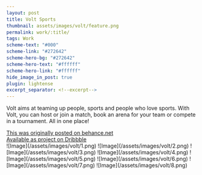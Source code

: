 ```yaml
---
layout: post
title: Volt Sports
thumbnail: assets/images/volt/feature.png
permalink: work/:title/
tags: Work
scheme-text: "#000"
scheme-link: "#272642"
scheme-hero-bg: "#272642"
scheme-hero-text: "#ffffff"
scheme-hero-link: "#ffffff"
hide_image_in_post: true
plugin: lightense
excerpt_separator: <!--excerpt-->
---
```

<p>Volt aims at teaming up people, sports and people who love sports. With Volt, you can host or join a match, book an arena for your team or compete in a tournament. All in one place!</p>
<!--excerpt-->
<a href="https://www.behance.net/gallery/63067091/Volt-Sports-A-Social-Sports-App-Concept" target="_blank">This was originally posted on behance.net</a>
<br>
<a href="https://dribbble.com/sahildave/projects/663391-Volt-Sports" target="_blank">Available as project on Dribbble</a>

<br>
![Image](/assets/images/volt/1.png)
![Image](/assets/images/volt/2.png)
![Image](/assets/images/volt/3.png)
![Image](/assets/images/volt/4.png)
![Image](/assets/images/volt/5.png)
![Image](/assets/images/volt/6.png)
![Image](/assets/images/volt/7.png)
![Image](/assets/images/volt/8.png)